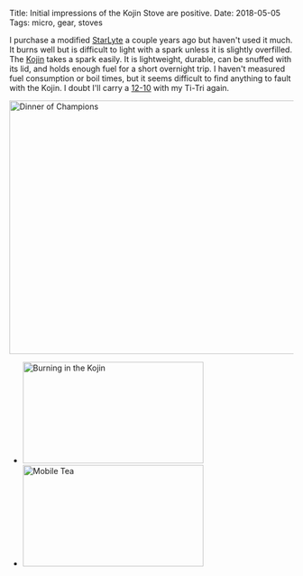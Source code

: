 Title: Initial impressions of the Kojin Stove are positive.
Date: 2018-05-05
Tags: micro, gear, stoves

I purchase a modified [StarLyte](http://www.woodgaz-stove.com/starlyte-stove.php) a couple years ago but haven't used it much. It burns well but is difficult to light with a spark unless it is slightly overfilled. The [Kojin](https://www.traildesigns.com/products/kojin-stove) takes a spark easily. It is lightweight, durable, can be snuffed with its lid, and holds enough fuel for a short overnight trip. I haven't measured fuel consumption or boil times, but it seems difficult to find anything to fault with the Kojin. I doubt I'll carry a [12-10](https://www.traildesigns.com/products/12-10-stove) with my Ti-Tri again.

<a href="https://www.flickr.com/photos/pigmonkey/41200044494/in/dateposted/" title="Dinner of Champions"><img src="https://farm1.staticflickr.com/908/41200044494_039855b35c_c.jpg" width="800" height="450" alt="Dinner of Champions"></a>

<ul class="thumbs">
    <li>
        <a href="https://www.flickr.com/photos/pigmonkey/28047089478/in/dateposted/" title="Burning in the Kojin"><img src="https://farm1.staticflickr.com/869/28047089478_7796ea1aa6_n.jpg" width="320" height="180" alt="Burning in the Kojin"></a>
    </li>
    <li>
        <a href="https://www.flickr.com/photos/pigmonkey/41873926862/in/dateposted/" title="Mobile Tea"><img src="https://farm1.staticflickr.com/909/41873926862_1334a3e66c_n.jpg" width="320" height="180" alt="Mobile Tea"></a>
    </li>
</ul>
